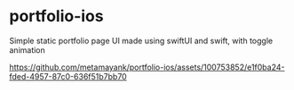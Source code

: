 # portfolio-ios

Simple static portfolio page UI made using swiftUI and swift, with toggle animation





https://github.com/metamayank/portfolio-ios/assets/100753852/e1f0ba24-fded-4957-87c0-636f51b7bb70

